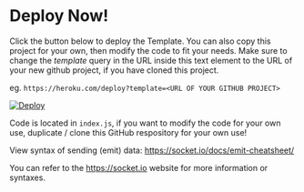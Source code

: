 # Deploy Now!

Click the button below to deploy the Template. You can also copy this project for your own, then modify the code to fit your needs. Make sure to change the *template* query in the URL inside this text element to the URL of your new github project, if you have cloned this project.

eg. `https://heroku.com/deploy?template=<URL OF YOUR GITHUB PROJECT>`

[![Deploy](https://www.herokucdn.com/deploy/button.png)](https://heroku.com/deploy?template=https://github.com/RedstoneGuyLol/Socket.io)

Code is located in `index.js`, if you want to modify the code for your own use, duplicate / clone this GitHub respository for your own use!

View syntax of sending (emit) data: https://socket.io/docs/emit-cheatsheet/

You can refer to the https://socket.io website for more information or syntaxes.
